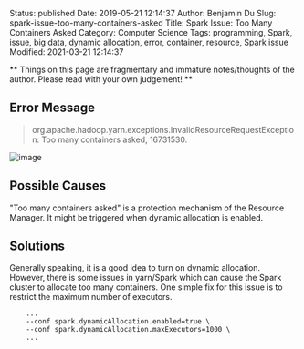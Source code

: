 Status: published
Date: 2019-05-21 12:14:37
Author: Benjamin Du
Slug: spark-issue-too-many-containers-asked
Title: Spark Issue: Too Many Containers Asked
Category: Computer Science
Tags: programming, Spark, issue, big data, dynamic allocation, error, container, resource, Spark issue
Modified: 2021-03-21 12:14:37

**
Things on this page are fragmentary and immature notes/thoughts of the author.
Please read with your own judgement!
**

## Error Message

> org.apache.hadoop.yarn.exceptions.InvalidResourceRequestException: Too many containers asked, 16731530.

![image](https://user-images.githubusercontent.com/824507/57563512-99b88f80-7353-11e9-8993-aee9a302c209.png)

## Possible Causes

"Too many containers asked" is a protection mechanism of the Resource Manager.
It might be triggered when dynamic allocation is enabled.

## Solutions

Generally speaking, 
it is a good idea to turn on dynamic allocation. 
However, 
there is some issues in yarn/Spark which can cause the Spark cluster to allocate too many containers.
One simple fix for this issue is to restrict the maximum number of executors.

        ...
        --conf spark.dynamicAllocation.enabled=true \
        --conf spark.dynamicAllocation.maxExecutors=1000 \
        ...

